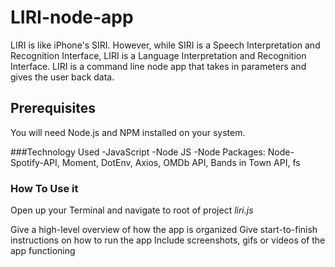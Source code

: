 # LIRI-node-app 
LIRI is like iPhone's SIRI. However, while SIRI is a Speech Interpretation and Recognition Interface, LIRI is a Language Interpretation and Recognition Interface. LIRI is a command line node app that takes in parameters and gives the user  back data.

## Prerequisites
You will need Node.js and NPM installed on your system.

###Technology Used
-JavaScript
-Node JS
-Node Packages: 
    Node-Spotify-API, Moment, DotEnv, Axios, OMDb API, Bands in Town API, fs


### How To Use it
Open up your Terminal and navigate to root of project *liri.js*


Give a high-level overview of how the app is organized
Give start-to-finish instructions on how to run the app
Include screenshots, gifs or videos of the app functioning